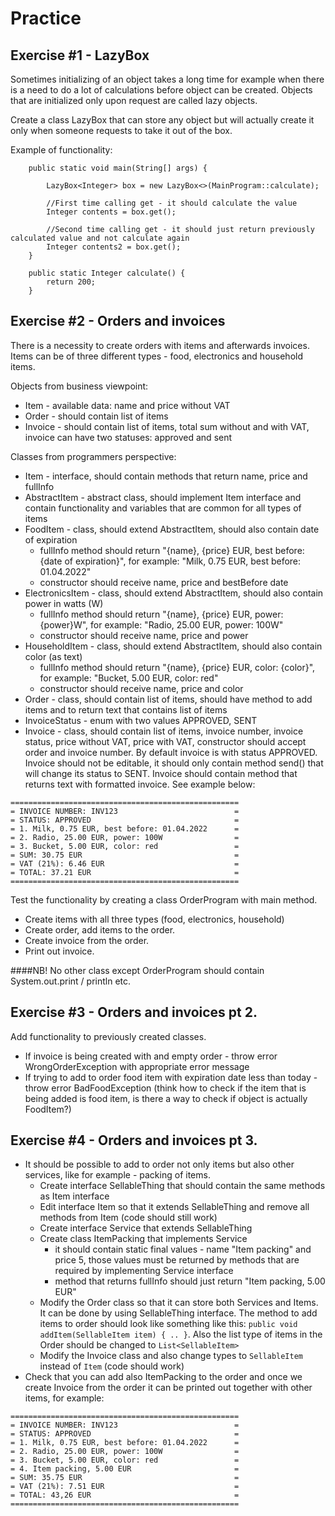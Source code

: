 # Practice

## Exercise #1 - LazyBox

Sometimes initializing of an object takes a long time for example when there is a need to do a lot of calculations
before object can be created. Objects that are initialized only upon request are called lazy objects.

Create a class LazyBox that can store any object but will actually create it only when someone requests to take it
out of the box.

Example of functionality:

```
    public static void main(String[] args) {

        LazyBox<Integer> box = new LazyBox<>(MainProgram::calculate);
        
        //First time calling get - it should calculate the value
        Integer contents = box.get();
        
        //Second time calling get - it should just return previously calculated value and not calculate again
        Integer contents2 = box.get();
    }

    public static Integer calculate() {
        return 200;
    }
```

## Exercise #2 - Orders and invoices

There is a necessity to create orders with items and afterwards invoices. Items can
be of three different types - food, electronics and household items.

Objects from business viewpoint:

* Item - available data: name and price without VAT
* Order - should contain list of items
* Invoice - should contain list of items, total sum without and with VAT, invoice can have two statuses: approved and
  sent

Classes from programmers perspective:

* Item - interface, should contain methods that return name, price and fullInfo
* AbstractItem - abstract class, should implement Item interface and contain functionality and variables that are common
  for all types of items
* FoodItem - class, should extend AbstractItem, should also contain date of expiration
    * fullInfo method should return "{name}, {price} EUR, best before: {date of expiration}", for example: "Milk, 0.75
      EUR, best before: 01.04.2022"
    * constructor should receive name, price and bestBefore date
* ElectronicsItem - class, should extend AbstractItem, should also contain power in watts (W)
    * fullInfo method should return "{name}, {price} EUR, power: {power}W", for example: "Radio, 25.00 EUR, power: 100W"
    * constructor should receive name, price and power
* HouseholdItem - class, should extend AbstractItem, should also contain color (as text)
    * fullInfo method should return "{name}, {price} EUR, color: {color}", for example: "Bucket, 5.00 EUR, color: red"
    * constructor should receive name, price and color
* Order - class, should contain list of items, should have method to add items and to return text that contains list of
  items
* InvoiceStatus - enum with two values APPROVED, SENT
* Invoice - class, should contain list of items, invoice number, invoice status, price without VAT, price with VAT,
  constructor should accept order and invoice number.
  By default invoice is with status APPROVED. Invoice should not be editable, it should only contain method send() that
  will change its status to SENT.
  Invoice should contain method that returns text with formatted invoice. See example below:

```
===================================================
= INVOICE NUMBER: INV123                          =
= STATUS: APPROVED                                =
= 1. Milk, 0.75 EUR, best before: 01.04.2022      =
= 2. Radio, 25.00 EUR, power: 100W                =
= 3. Bucket, 5.00 EUR, color: red                 =
= SUM: 30.75 EUR                                  =
= VAT (21%): 6.46 EUR                             =
= TOTAL: 37.21 EUR                                =
===================================================
```

Test the functionality by creating a class OrderProgram with main method.

* Create items with all three types (food, electronics, household)
* Create order, add items to the order.
* Create invoice from the order.
* Print out invoice.

####NB! No other class except OrderProgram should contain System.out.print / println etc.

## Exercise #3 - Orders and invoices pt 2.

Add functionality to previously created classes.

* If invoice is being created with and empty order - throw error WrongOrderException with appropriate error message
* If trying to add to order food item with expiration date less than today - throw error BadFoodException (think how
  to check if the item that is being added is food item, is there a way to check if object is actually FoodItem?)

## Exercise #4 - Orders and invoices pt 3.

* It should be possible to add to order not only items but also other services, like for example - packing of items.
    * Create interface SellableThing that should contain the same methods as Item interface
    * Edit interface Item so that it extends SellableThing and remove all methods from Item (code should still work)
    * Create interface Service that extends SellableThing
    * Create class ItemPacking that implements Service
        * it should contain static final values - name "Item packing" and price 5, those values must be returned by
          methods
          that are required by implementing Service interface
        * method that returns fullInfo should just return "Item packing, 5.00 EUR"
    * Modify the Order class so that it can store both Services and Items. It can be done by using SellableThing
      interface.
      The method to add items to order should look like something like
      this: `public void addItem(SellableItem item) { .. }`.
      Also the list type of items in the Order should be changed to `List<SellableItem>`
    * Modify the Invoice class and also change types to `SellableItem` instead of `Item` (code should work)
* Check that you can add also ItemPacking to the order and once we create Invoice from the order it can be printed out
  together with other items, for example:

```
===================================================
= INVOICE NUMBER: INV123                          =
= STATUS: APPROVED                                =
= 1. Milk, 0.75 EUR, best before: 01.04.2022      =
= 2. Radio, 25.00 EUR, power: 100W                =
= 3. Bucket, 5.00 EUR, color: red                 =
= 4. Item packing, 5.00 EUR                       =
= SUM: 35.75 EUR                                  =
= VAT (21%): 7.51 EUR                             =
= TOTAL: 43,26 EUR                                =
===================================================
```